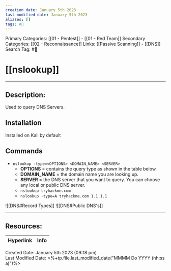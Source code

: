 ```yaml
---
creation date: January 5th 2023
last modified date: January 5th 2023
aliases: []
tags: #🧰
---
```


Primary Categories: [[01 - Pentest]] - [[01 - Red Team]]
Secondary Categories:  [[02 - Reconnaissance]]
Links: [[Passive Scanning]] - [[DNS]]
Search Tag: #🧰  

# [[nslookup]]  
___

## Description:
Used to query DNS Servers.

## Installation
Installed on Kali by default

## Commands
- `nslookup -type=<OPTIONS> <DOMAIN_NAME> <SERVER>`
	- **OPTIONS** = contains the query type as shown in the table below.
	- **DOMAIN_NAME** = the domain name you are looking up.
	- **SERVER** = the DNS server that you want to query. You can choose any local or public DNS server.
	- `nslookup tryhackme.com`
	- `nslookup -type=A tryhackme.com 1.1.1.1` 

![[DNS#Record Types]]
![[DNS#Public DNS's]]


___

## Resources:

| Hyperlink | Info |
| --------- | ---- |


Created Date: January 5th 2023 (09:18 pm)  
Last Modified Date: <%+tp.file.last_modified_date("MMMM Do YYYY (hh:ss a)")%>
